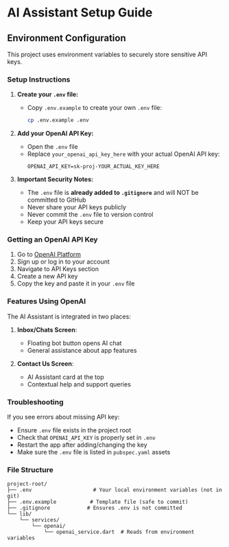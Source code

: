 # AI Assistant Setup Guide

## Environment Configuration

This project uses environment variables to securely store sensitive API keys.

### Setup Instructions

1. **Create your `.env` file:**
   - Copy `.env.example` to create your own `.env` file:
     ```bash
     cp .env.example .env
     ```

2. **Add your OpenAI API Key:**
   - Open the `.env` file
   - Replace `your_openai_api_key_here` with your actual OpenAI API key:
     ```
     OPENAI_API_KEY=sk-proj-YOUR_ACTUAL_KEY_HERE
     ```

3. **Important Security Notes:**
   - The `.env` file is **already added to `.gitignore`** and will NOT be committed to GitHub
   - Never share your API keys publicly
   - Never commit the `.env` file to version control
   - Keep your API keys secure

### Getting an OpenAI API Key

1. Go to [OpenAI Platform](https://platform.openai.com/)
2. Sign up or log in to your account
3. Navigate to API Keys section
4. Create a new API key
5. Copy the key and paste it in your `.env` file

### Features Using OpenAI

The AI Assistant is integrated in two places:

1. **Inbox/Chats Screen**: 
   - Floating bot button opens AI chat
   - General assistance about app features

2. **Contact Us Screen**:
   - AI Assistant card at the top
   - Contextual help and support queries

### Troubleshooting

If you see errors about missing API key:
- Ensure `.env` file exists in the project root
- Check that `OPENAI_API_KEY` is properly set in `.env`
- Restart the app after adding/changing the key
- Make sure the `.env` file is listed in `pubspec.yaml` assets

### File Structure

```
project-root/
├── .env                    # Your local environment variables (not in git)
├── .env.example           # Template file (safe to commit)
├── .gitignore            # Ensures .env is not committed
└── lib/
    └── services/
        └── openai/
            └── openai_service.dart  # Reads from environment variables
```

